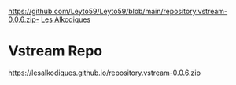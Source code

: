 https://github.com/Leyto59/Leyto59/blob/main/repository.vstream-0.0.6.zip- [Les Alkodiques](https://lesalkodiques.github.io/)

# Vstream Repo
https://lesalkodiques.github.io/repository.vstream-0.0.6.zip
